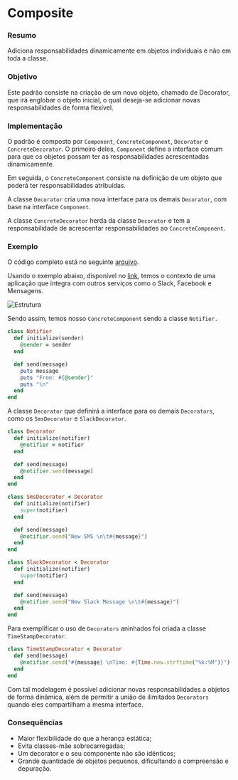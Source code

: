# Composite

### Resumo
  Adiciona responsabilidades dinamicamente em objetos individuais e não em toda a classe.

### Objetivo
  Este padrão consiste na criação de um novo objeto, chamado de Decorator, que irá englobar o objeto inicial, o qual deseja-se adicionar novas responsabilidades de forma flexível.

### Implementação
O padrão é composto por `Component`, `ConcreteComponent`, `Decorator` e `ConcreteDecorator`. O primeiro deles, `Component` define a interface comum para que os objetos possam ter as responsabilidades acrescentadas dinamicamente. 

Em seguida, o `ConcreteComponent` consiste na definição de um objeto que poderá ter responsabilidades atribuídas.

A classe `Decorator` cria uma nova interface para os demais `Decorator`, com base na interface `Component`.

A classe `ConcreteDecorator` herda da classe `Decorator` e tem a responsabilidade de acrescentar responsabilidades ao `ConcreteComponent`.


### Exemplo

O código completo está no seguinte [arquivo](decorator.rb).

Usando o exemplo abaixo, disponível no [link](https://refactoring.guru/pt-br/design-patterns/decorator/), temos o contexto de uma aplicação que integra com outros serviços como o Slack, Facebook e Mensagens. 

![Estrutura](https://refactoring.guru/images/patterns/diagrams/decorator/solution2.png?id=3af1a4b6994c29000217)

Sendo assim, temos nosso `ConcreteComponent` sendo a classe `Notifier.`

```ruby
class Notifier
  def initialize(sender)
    @sender = sender
  end

  def send(message)
    puts message
    puts "From: #{@sender}"
    puts "\n"
  end
end
```

 A classe `Decorator` que definirá a interface para os demais `Decorators`, como os `SmsDecorator` e `SlackDecorator`. 

```ruby
class Decorator 
  def initialize(notifier)
    @notifier = notifier
  end

  def send(message)
    @notifier.send(message)
  end  
end

class SmsDecorator < Decorator
  def initialize(notifier)
    super(notifier)
  end

  def send(message)
    @notifier.send("New SMS \n\t#{message}")
  end
end

class SlackDecorator < Decorator
  def initialize(notifier)
    super(notifier)
  end

  def send(message)
    @notifier.send("New Slack Message \n\t#{message}")
  end
end
```

Para exemplificar o uso de `Decorators` aninhados foi criada a classe `TimeStampDecorator`.

```ruby
class TimeStampDecorator < Decorator
  def send(message)
    @notifier.send("#{message} \nTime: #{Time.new.strftime("%k:%M")}")
  end
end
```

Com tal modelagem é possível adicionar novas responsabilidades a objetos de forma dinâmica, além de permitir a união de ilimitados  `Decorators` quando eles compartilham a mesma interface.

### Consequências

- Maior flexibilidade do que a herança estática;
- Evita classes-mãe sobrecarregadas;
- Um decorator e o seu componente não são idênticos;
- Grande quantidade de objetos pequenos, dificultando a compreensão e depuração.